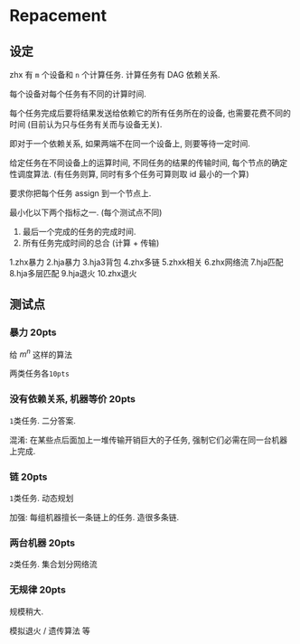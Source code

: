 Repacement
===
## 设定
zhx 有 `m` 个设备和 `n` 个计算任务. 计算任务有 DAG 依赖关系.

每个设备对每个任务有不同的计算时间.

每个任务完成后要将结果发送给依赖它的所有任务所在的设备, 也需要花费不同的时间 (目前认为只与任务有关而与设备无关).

即对于一个依赖关系, 如果两端不在同一个设备上, 则要等待一定时间.

给定任务在不同设备上的运算时间, 不同任务的结果的传输时间, 每个节点的确定性调度算法. (有任务则算, 同时有多个任务可算则取 id 最小的一个算)

要求你把每个任务 assign 到一个节点上.

最小化以下两个指标之一. (每个测试点不同)

1. 最后一个完成的任务的完成时间.
1. 所有任务完成时间的总合 (计算 + 传输)


1.zhx暴力
2.hja暴力
3.hja3背包
4.zhx多链
5.zhxk相关
6.zhx网络流
7.hja匹配
8.hja多层匹配
9.hja退火
10.zhx退火

## 测试点
### 暴力 20pts
给 $m^n$ 这样的算法

两类任务各`10pts`

### 没有依赖关系, 机器等价 20pts
`1`类任务. 二分答案.

混淆: 在某些点后面加上一堆传输开销巨大的子任务, 强制它们必需在同一台机器上完成. 

### 链 20pts
`1`类任务. 动态规划

加强: 每组机器擅长一条链上的任务. 造很多条链.

### 两台机器 20pts
`2`类任务. 集合划分网络流

### 无规律 20pts
规模稍大.

模拟退火 / 遗传算法 等
